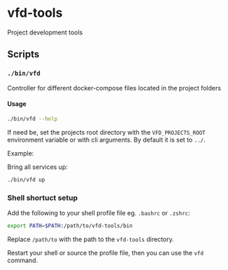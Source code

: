 # vfd-tools

Project development tools

## Scripts

### `./bin/vfd`

Controller for different docker-compose files located in the project folders

#### Usage

```bash
./bin/vfd --help
```

If need be, set the projects root directory with the `VFD_PROJECTS_ROOT` environment variable or with cli arguments. By default it is set to `../`.

Example:

Bring all services up:

```bash
./bin/vfd up
```

### Shell shortuct setup

Add the following to your shell profile file eg. `.bashrc` or `.zshrc`:

```bash
export PATH=$PATH:/path/to/vfd-tools/bin
```

Replace `/path/to` with the path to the `vfd-tools` directory.

Restart your shell or source the profile file, then you can use the `vfd` command.
